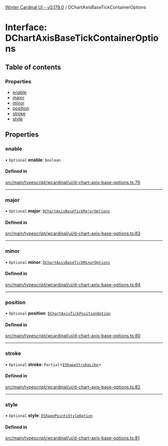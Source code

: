 [Winter Cardinal UI - v0.179.0](../index.md) / DChartAxisBaseTickContainerOptions

# Interface: DChartAxisBaseTickContainerOptions

## Table of contents

### Properties

- [enable](DChartAxisBaseTickContainerOptions.md#enable)
- [major](DChartAxisBaseTickContainerOptions.md#major)
- [minor](DChartAxisBaseTickContainerOptions.md#minor)
- [position](DChartAxisBaseTickContainerOptions.md#position)
- [stroke](DChartAxisBaseTickContainerOptions.md#stroke)
- [style](DChartAxisBaseTickContainerOptions.md#style)

## Properties

### enable

• `Optional` **enable**: `boolean`

#### Defined in

[src/main/typescript/wcardinal/ui/d-chart-axis-base-options.ts:79](https://github.com/winter-cardinal/winter-cardinal-ui/blob/v0.179.0/src/main/typescript/wcardinal/ui/d-chart-axis-base-options.ts#L79)

___

### major

• `Optional` **major**: [`DChartAxisBaseTickMajorOptions`](DChartAxisBaseTickMajorOptions.md)

#### Defined in

[src/main/typescript/wcardinal/ui/d-chart-axis-base-options.ts:83](https://github.com/winter-cardinal/winter-cardinal-ui/blob/v0.179.0/src/main/typescript/wcardinal/ui/d-chart-axis-base-options.ts#L83)

___

### minor

• `Optional` **minor**: [`DChartAxisBaseTickMinorOptions`](DChartAxisBaseTickMinorOptions.md)

#### Defined in

[src/main/typescript/wcardinal/ui/d-chart-axis-base-options.ts:84](https://github.com/winter-cardinal/winter-cardinal-ui/blob/v0.179.0/src/main/typescript/wcardinal/ui/d-chart-axis-base-options.ts#L84)

___

### position

• `Optional` **position**: [`DChartAxisTickPositionOption`](../index.md#dchartaxistickpositionoption)

#### Defined in

[src/main/typescript/wcardinal/ui/d-chart-axis-base-options.ts:80](https://github.com/winter-cardinal/winter-cardinal-ui/blob/v0.179.0/src/main/typescript/wcardinal/ui/d-chart-axis-base-options.ts#L80)

___

### stroke

• `Optional` **stroke**: `Partial`<[`EShapeStrokeLike`](EShapeStrokeLike.md)\>

#### Defined in

[src/main/typescript/wcardinal/ui/d-chart-axis-base-options.ts:82](https://github.com/winter-cardinal/winter-cardinal-ui/blob/v0.179.0/src/main/typescript/wcardinal/ui/d-chart-axis-base-options.ts#L82)

___

### style

• `Optional` **style**: [`EShapePointsStyleOption`](../index.md#eshapepointsstyleoption)

#### Defined in

[src/main/typescript/wcardinal/ui/d-chart-axis-base-options.ts:81](https://github.com/winter-cardinal/winter-cardinal-ui/blob/v0.179.0/src/main/typescript/wcardinal/ui/d-chart-axis-base-options.ts#L81)
